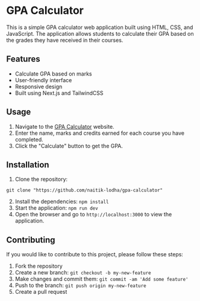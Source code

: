 # GPA Calculator

This is a simple GPA calculator web application built using HTML, CSS, and JavaScript. The application allows students to calculate their GPA based on the grades they have received in their courses.



## Features

* Calculate GPA based on marks
* User-friendly interface
* Responsive design
* Built using Next.js and TailwindCSS


## Usage
1. Navigate to the [GPA Calculator](https://next-gpa-calculator.netlify.app) website.
2. Enter the name, marks and credits earned for each course you have completed.
3. Click the "Calculate" button to get the GPA.

## Installation

1. Clone the repository: 
```
git clone "https://github.com/naitik-lodha/gpa-calculator"
```
2. Install the dependencies: 
```npm install```
3. Start the application: 
```npm run dev```
4. Open the browser and go to ```http://localhost:3000``` to view the application.

## Contributing
If you would like to contribute to this project, please follow these steps:
1. Fork the repository
2. Create a new branch: ```git checkout -b my-new-feature```
3. Make changes and commit them: ```git commit -am 'Add some feature'```
4. Push to the branch: ```git push origin my-new-feature```
5. Create a pull request




